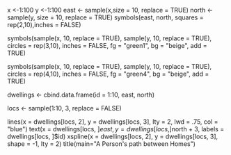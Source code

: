 x <-1:100
y <-1:100
east <- sample(x,size = 10, replace = TRUE)
north <- sample(y, size = 10, replace = TRUE)
symbols(east, north, squares = rep(2,10),inches = FALSE)


symbols(sample(x, 10, replace = TRUE),
        sample(y, 10, replace = TRUE),
        circles = rep(3,10),
        inches = FALSE,
        fg = "green1",
        bg = "beige",
        add = TRUE)

symbols(sample(x, 10, replace = TRUE),
        sample(y, 10, replace = TRUE),
        circles = rep(4,10),
        inches = FALSE,
        fg = "green4",
        bg = "beige",
        add = TRUE)

dwellings <- cbind.data.frame(id = 1:10, east, north)




locs <- sample(1:10, 3, replace = FALSE)

lines(x = dwellings[locs, 2],
      y = dwellings[locs, 3],
      lty = 2,
      lwd = .75,
      col = "blue")
text(x = dwellings[locs, ]$east, 
     y = dwellings[locs, ]$north + 3,
     labels = dwellings[locs, ]$id)
xspline(x = dwellings[locs, 2],
        y = dwellings[locs, 3],
        shape = -1,
        lty = 2)
title(main="A Person's path between Homes")

